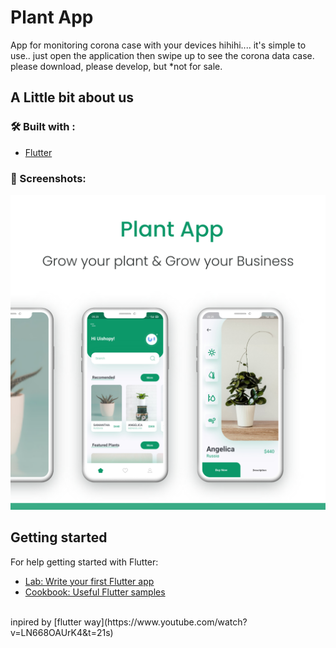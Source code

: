 # Plant App

App for monitoring corona case with your devices hihihi....
it's simple to use.. just open the application then swipe up to see the corona data case.
please download, please develop, but *not for sale.

## A Little bit about us
### 🛠️ Built with :
- [Flutter](https://flutter.dev)
### ️🌃 Screenshots: 
![App UI](https://github.com/faizinkholiq/plant_app/blob/master/raw/plant_app.png?raw=true)
<br />

## Getting started

For help getting started with Flutter:
- [Lab: Write your first Flutter app](https://flutter.dev/docs/get-started/codelab)
- [Cookbook: Useful Flutter samples](https://flutter.dev/docs/cookbook)

<br />
inpired by [flutter way](https://www.youtube.com/watch?v=LN668OAUrK4&t=21s)
